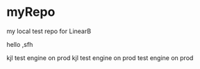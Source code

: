 # myRepo
my local test repo for LinearB

hello
,sfh

kjl
test engine on prod
kjl
test engine on prod
test engine on prod
